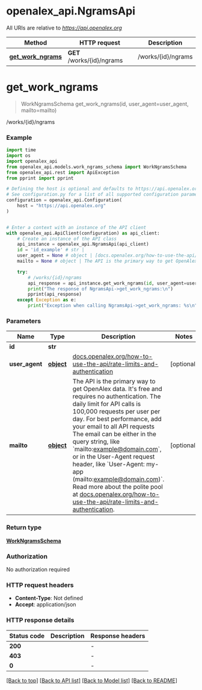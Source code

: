 # openalex_api.NgramsApi

All URIs are relative to *https://api.openalex.org*

Method | HTTP request | Description
------------- | ------------- | -------------
[**get_work_ngrams**](NgramsApi.md#get_work_ngrams) | **GET** /works/{id}/ngrams | /works/{id}/ngrams


# **get_work_ngrams**
> WorkNgramsSchema get_work_ngrams(id, user_agent=user_agent, mailto=mailto)

/works/{id}/ngrams



### Example


```python
import time
import os
import openalex_api
from openalex_api.models.work_ngrams_schema import WorkNgramsSchema
from openalex_api.rest import ApiException
from pprint import pprint

# Defining the host is optional and defaults to https://api.openalex.org
# See configuration.py for a list of all supported configuration parameters.
configuration = openalex_api.Configuration(
    host = "https://api.openalex.org"
)


# Enter a context with an instance of the API client
with openalex_api.ApiClient(configuration) as api_client:
    # Create an instance of the API class
    api_instance = openalex_api.NgramsApi(api_client)
    id = 'id_example' # str | 
    user_agent = None # object | [docs.openalex.org/how-to-use-the-api/rate-limits-and-authentication](https://docs.openalex.org/how-to-use-the-api/rate-limits-and-authentication#the-polite-pool) (optional)
    mailto = None # object | The API is the primary way to get OpenAlex data. It's free and requires no authentication. The daily limit for API calls is 100,000 requests per user per day. For best performance, add your email to all API requests The email can be either in the query string, like `mailto:example@domain.com`, or in the User-Agent request header, like `User-Agent: my-app (mailto:example@domain.com)`. Read more about the polite pool at [docs.openalex.org/how-to-use-the-api/rate-limits-and-authentication](https://docs.openalex.org/how-to-use-the-api/rate-limits-and-authentication#the-polite-pool). (optional)

    try:
        # /works/{id}/ngrams
        api_response = api_instance.get_work_ngrams(id, user_agent=user_agent, mailto=mailto)
        print("The response of NgramsApi->get_work_ngrams:\n")
        pprint(api_response)
    except Exception as e:
        print("Exception when calling NgramsApi->get_work_ngrams: %s\n" % e)
```



### Parameters


Name | Type | Description  | Notes
------------- | ------------- | ------------- | -------------
 **id** | **str**|  | 
 **user_agent** | [**object**](.md)| [docs.openalex.org/how-to-use-the-api/rate-limits-and-authentication](https://docs.openalex.org/how-to-use-the-api/rate-limits-and-authentication#the-polite-pool) | [optional] 
 **mailto** | [**object**](.md)| The API is the primary way to get OpenAlex data. It&#39;s free and requires no authentication. The daily limit for API calls is 100,000 requests per user per day. For best performance, add your email to all API requests The email can be either in the query string, like &#x60;mailto:example@domain.com&#x60;, or in the User-Agent request header, like &#x60;User-Agent: my-app (mailto:example@domain.com)&#x60;. Read more about the polite pool at [docs.openalex.org/how-to-use-the-api/rate-limits-and-authentication](https://docs.openalex.org/how-to-use-the-api/rate-limits-and-authentication#the-polite-pool). | [optional] 

### Return type

[**WorkNgramsSchema**](WorkNgramsSchema.md)

### Authorization

No authorization required

### HTTP request headers

 - **Content-Type**: Not defined
 - **Accept**: application/json

### HTTP response details

| Status code | Description | Response headers |
|-------------|-------------|------------------|
**200** |  |  -  |
**403** |  |  -  |
**0** |  |  -  |

[[Back to top]](#) [[Back to API list]](../README.md#documentation-for-api-endpoints) [[Back to Model list]](../README.md#documentation-for-models) [[Back to README]](../README.md)

